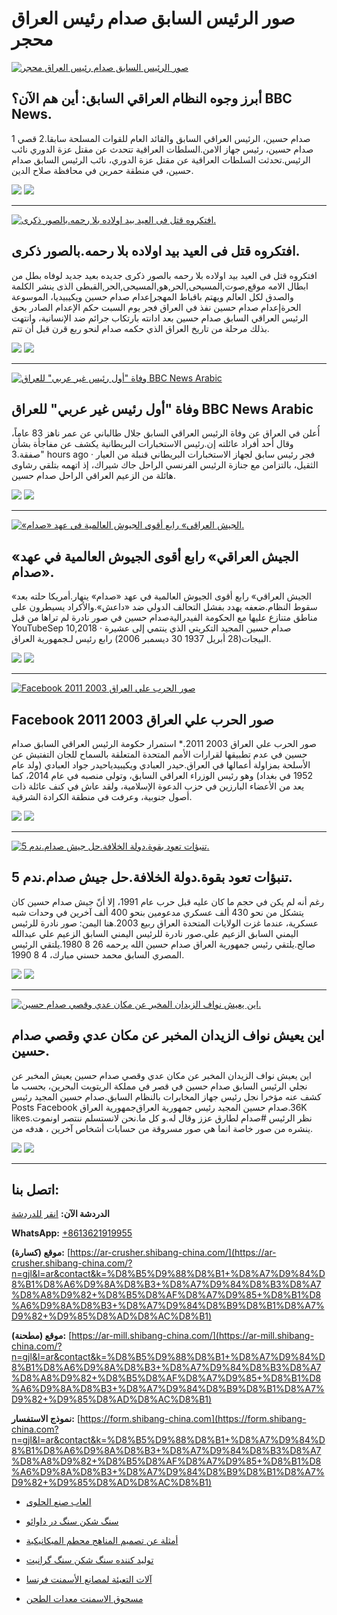 # صور الرئيس السابق صدام رئيس العراق محجر

<a href="https://swt.shibang-china.com/?n=gjl&l=ar&img&k=%D8%B5%D9%88%D8%B1+%D8%A7%D9%84%D8%B1%D8%A6%D9%8A%D8%B3+%D8%A7%D9%84%D8%B3%D8%A7%D8%A8%D9%82+%D8%B5%D8%AF%D8%A7%D9%85+%D8%B1%D8%A6%D9%8A%D8%B3+%D8%A7%D9%84%D8%B9%D8%B1%D8%A7%D9%82+%D9%85%D8%AD%D8%AC%D8%B1" target="_blank">![صور الرئيس السابق صدام رئيس العراق محجر](http://static.shibang-china.com/all-800x300/424.jpg)</a>

## أبرز وجوه النظام العراقي السابق: أين هم الآن؟ BBC News.
1 صدام حسين، الرئيس العراقي السابق والقائد العام للقوات المسلحة سابقا.2 قصي صدام حسين، رئيس جهاز الامن.السلطات العراقية تتحدث عن مقتل عزة الدوري نائب الرئيس.تحدثت السلطات العراقية عن مقتل عزة الدوري، نائب الرئيس السابق صدام حسين، في منطقة حمرين في محافظة صلاح الدين.


<a href="https://whatsapp.shibangsoft.com/WhatsApp.php" target="_blank" title="WhatsApp">![](http://static.shibang-china.com/icon/whatsapp.png)</a> <a href="https://swt.shibang-china.com/?n=gjl&l=ar&icon&k=%D8%B5%D9%88%D8%B1+%D8%A7%D9%84%D8%B1%D8%A6%D9%8A%D8%B3+%D8%A7%D9%84%D8%B3%D8%A7%D8%A8%D9%82+%D8%B5%D8%AF%D8%A7%D9%85+%D8%B1%D8%A6%D9%8A%D8%B3+%D8%A7%D9%84%D8%B9%D8%B1%D8%A7%D9%82+%D9%85%D8%AD%D8%AC%D8%B1" target="_blank">![](http://static.shibang-china.com/icon/chat-ar.png)</a>

---

<a href="https://swt.shibang-china.com/?n=gjl&l=ar&img&k=%D8%B5%D9%88%D8%B1+%D8%A7%D9%84%D8%B1%D8%A6%D9%8A%D8%B3+%D8%A7%D9%84%D8%B3%D8%A7%D8%A8%D9%82+%D8%B5%D8%AF%D8%A7%D9%85+%D8%B1%D8%A6%D9%8A%D8%B3+%D8%A7%D9%84%D8%B9%D8%B1%D8%A7%D9%82+%D9%85%D8%AD%D8%AC%D8%B1" target="_blank">![افتكروه قتل فى العيد بيد اولاده بلا رحمه.بالصور ذكرى.](http://static.shibang-china.com/all-800x300/1503.jpg)</a>

## افتكروه قتل فى العيد بيد اولاده بلا رحمه.بالصور ذكرى.
افتكروه قتل فى العيد بيد اولاده بلا رحمه بالصور ذكرى جديده بعيد جديد لوفاه بطل من ابطال الامه موقع,صوت,المسيحى,الحر,هو,المسيحى,الحر,القبطى الذى ينشر الكلمة والصدق لكل العالم ويهتم باقباط المهجرإعدام صدام حسين ويكيبيديا، الموسوعة الحرةإعدام صدام حسين نفذ في العراق فجر يوم السبت حكم الإعدام الصادر بحق الرئيس العراقي السابق صدام حسين بعد ادانته بارتكاب جرائم ضد الإنسانية، وانتهت بذلك مرحلة من تاريخ العراق الذي حكمه صدام لنحو ربع قرن قبل أن تتم.


<a href="https://whatsapp.shibangsoft.com/WhatsApp.php" target="_blank" title="WhatsApp">![](http://static.shibang-china.com/icon/whatsapp.png)</a> <a href="https://swt.shibang-china.com/?n=gjl&l=ar&icon&k=%D8%B5%D9%88%D8%B1+%D8%A7%D9%84%D8%B1%D8%A6%D9%8A%D8%B3+%D8%A7%D9%84%D8%B3%D8%A7%D8%A8%D9%82+%D8%B5%D8%AF%D8%A7%D9%85+%D8%B1%D8%A6%D9%8A%D8%B3+%D8%A7%D9%84%D8%B9%D8%B1%D8%A7%D9%82+%D9%85%D8%AD%D8%AC%D8%B1" target="_blank">![](http://static.shibang-china.com/icon/chat-ar.png)</a>

---

<a href="https://swt.shibang-china.com/?n=gjl&l=ar&img&k=%D8%B5%D9%88%D8%B1+%D8%A7%D9%84%D8%B1%D8%A6%D9%8A%D8%B3+%D8%A7%D9%84%D8%B3%D8%A7%D8%A8%D9%82+%D8%B5%D8%AF%D8%A7%D9%85+%D8%B1%D8%A6%D9%8A%D8%B3+%D8%A7%D9%84%D8%B9%D8%B1%D8%A7%D9%82+%D9%85%D8%AD%D8%AC%D8%B1" target="_blank">![وفاة "أول رئيس غير عربي" للعراق BBC News Arabic](http://static.shibang-china.com/all-800x300/1075.jpg)</a>

## وفاة "أول رئيس غير عربي" للعراق BBC News Arabic
أُعلن في العراق عن وفاة الرئيس العراقي السابق جلال طالباني عن عمر ناهز 83 عاماً، وقال أحد أفراد عائلته إن.رئيس الاستخبارات البريطانية يكشف عن مفاجأة بشأن "صفقة.3 hours ago · فجر رئيس سابق لجهاز الاستخبارات البريطاني قنبلة من العيار الثقيل، بالتزامن مع جنازة الرئيس الفرنسي الراحل جاك شيراك، إذ اتهمه بتلقي رشاوى هائلة من الزعيم العراقي الراحل صدام حسين.


<a href="https://whatsapp.shibangsoft.com/WhatsApp.php" target="_blank" title="WhatsApp">![](http://static.shibang-china.com/icon/whatsapp.png)</a> <a href="https://swt.shibang-china.com/?n=gjl&l=ar&icon&k=%D8%B5%D9%88%D8%B1+%D8%A7%D9%84%D8%B1%D8%A6%D9%8A%D8%B3+%D8%A7%D9%84%D8%B3%D8%A7%D8%A8%D9%82+%D8%B5%D8%AF%D8%A7%D9%85+%D8%B1%D8%A6%D9%8A%D8%B3+%D8%A7%D9%84%D8%B9%D8%B1%D8%A7%D9%82+%D9%85%D8%AD%D8%AC%D8%B1" target="_blank">![](http://static.shibang-china.com/icon/chat-ar.png)</a>

---

<a href="https://swt.shibang-china.com/?n=gjl&l=ar&img&k=%D8%B5%D9%88%D8%B1+%D8%A7%D9%84%D8%B1%D8%A6%D9%8A%D8%B3+%D8%A7%D9%84%D8%B3%D8%A7%D8%A8%D9%82+%D8%B5%D8%AF%D8%A7%D9%85+%D8%B1%D8%A6%D9%8A%D8%B3+%D8%A7%D9%84%D8%B9%D8%B1%D8%A7%D9%82+%D9%85%D8%AD%D8%AC%D8%B1" target="_blank">![«الجيش العراقي» رابع أقوى الجيوش العالمية في عهد «صدام.](http://static.shibang-china.com/all-800x300/1401.jpg)</a>

## «الجيش العراقي» رابع أقوى الجيوش العالمية في عهد «صدام.
«الجيش العراقي» رابع أقوى الجيوش العالمية في عهد «صدام» ينهار.أمريكا حلته بعد سقوط النظام.ضعفه يهدد بفشل التحالف الدولي ضد «داعش».والأكراد يسيطرون على مناطق متنازع عليها مع الحكومة الفيدرالية‫صدام حسين في صور نادرة لم تراها من قبل‬‎ YouTubeSep 10,2018 · صدام حسين المجيد التكريتي الذي ينتمي إلى عشيرة البيجات(28 أبريل 1937 30 ديسمبر 2006) رابع رئيس لـجمهورية العراق.


<a href="https://whatsapp.shibangsoft.com/WhatsApp.php" target="_blank" title="WhatsApp">![](http://static.shibang-china.com/icon/whatsapp.png)</a> <a href="https://swt.shibang-china.com/?n=gjl&l=ar&icon&k=%D8%B5%D9%88%D8%B1+%D8%A7%D9%84%D8%B1%D8%A6%D9%8A%D8%B3+%D8%A7%D9%84%D8%B3%D8%A7%D8%A8%D9%82+%D8%B5%D8%AF%D8%A7%D9%85+%D8%B1%D8%A6%D9%8A%D8%B3+%D8%A7%D9%84%D8%B9%D8%B1%D8%A7%D9%82+%D9%85%D8%AD%D8%AC%D8%B1" target="_blank">![](http://static.shibang-china.com/icon/chat-ar.png)</a>

---

<a href="https://swt.shibang-china.com/?n=gjl&l=ar&img&k=%D8%B5%D9%88%D8%B1+%D8%A7%D9%84%D8%B1%D8%A6%D9%8A%D8%B3+%D8%A7%D9%84%D8%B3%D8%A7%D8%A8%D9%82+%D8%B5%D8%AF%D8%A7%D9%85+%D8%B1%D8%A6%D9%8A%D8%B3+%D8%A7%D9%84%D8%B9%D8%B1%D8%A7%D9%82+%D9%85%D8%AD%D8%AC%D8%B1" target="_blank">![‫صور الحرب علي العراق 2003 2011 Facebook‬](http://static.shibang-china.com/all-800x300/468.jpg)</a>

## ‫صور الحرب علي العراق 2003 2011 Facebook‬
صور الحرب علي العراق 2003 2011.* استمرار حكومة الرئيس العراقي السابق صدام حسين في عدم تطبيقها لقرارات الأمم المتحدة المتعلقة بالسماح للجان التفتيش عن الأسلحة بمزاولة أعمالها في العراق.حيدر العبادي ويكيبيدياحيدر جواد العبادي (ولد عام 1952 في بغداد) وهو رئيس الوزراء العراقي السابق، وتولى منصبه في عام 2014، كما يعد من الأعضاء البارزين في حزب الدعوة الإسلامية، ولقد عاش في كنف عائلة ذات أصول جنوبية، وعرفت في منطقة الكرادة الشرقية.


<a href="https://whatsapp.shibangsoft.com/WhatsApp.php" target="_blank" title="WhatsApp">![](http://static.shibang-china.com/icon/whatsapp.png)</a> <a href="https://swt.shibang-china.com/?n=gjl&l=ar&icon&k=%D8%B5%D9%88%D8%B1+%D8%A7%D9%84%D8%B1%D8%A6%D9%8A%D8%B3+%D8%A7%D9%84%D8%B3%D8%A7%D8%A8%D9%82+%D8%B5%D8%AF%D8%A7%D9%85+%D8%B1%D8%A6%D9%8A%D8%B3+%D8%A7%D9%84%D8%B9%D8%B1%D8%A7%D9%82+%D9%85%D8%AD%D8%AC%D8%B1" target="_blank">![](http://static.shibang-china.com/icon/chat-ar.png)</a>

---

<a href="https://swt.shibang-china.com/?n=gjl&l=ar&img&k=%D8%B5%D9%88%D8%B1+%D8%A7%D9%84%D8%B1%D8%A6%D9%8A%D8%B3+%D8%A7%D9%84%D8%B3%D8%A7%D8%A8%D9%82+%D8%B5%D8%AF%D8%A7%D9%85+%D8%B1%D8%A6%D9%8A%D8%B3+%D8%A7%D9%84%D8%B9%D8%B1%D8%A7%D9%82+%D9%85%D8%AD%D8%AC%D8%B1" target="_blank">![5 تنبؤات تعود بقوة.دولة الخلافة.حل جيش صدام.ندم.](http://static.shibang-china.com/all-800x300/1284.jpg)</a>

## 5 تنبؤات تعود بقوة.دولة الخلافة.حل جيش صدام.ندم.
رغم أنه لم يكن في حجم ما كان عليه قبل حرب عام 1991، إلا أنّ جيش صدام حسين كان يتشكل من نحو 430 ألف عسكري مدعومين بنحو 400 ألف آخرين في وحدات شبه عسكرية، عندما غزت الولايات المتحدة العراق ربيع 2003.هنا اليمن: صور نادرة للرئيس اليمني السابق الزعيم علي.صور نادرة للرئيس اليمني السابق الزعيم علي عبدالله صالح.يلتقي رئيس جمهورية العراق صدام حسين الله يرحمه 26 8 1980.يلتقي الرئيس المصري السابق محمد حسني مبارك، 4 8 1990.


<a href="https://whatsapp.shibangsoft.com/WhatsApp.php" target="_blank" title="WhatsApp">![](http://static.shibang-china.com/icon/whatsapp.png)</a> <a href="https://swt.shibang-china.com/?n=gjl&l=ar&icon&k=%D8%B5%D9%88%D8%B1+%D8%A7%D9%84%D8%B1%D8%A6%D9%8A%D8%B3+%D8%A7%D9%84%D8%B3%D8%A7%D8%A8%D9%82+%D8%B5%D8%AF%D8%A7%D9%85+%D8%B1%D8%A6%D9%8A%D8%B3+%D8%A7%D9%84%D8%B9%D8%B1%D8%A7%D9%82+%D9%85%D8%AD%D8%AC%D8%B1" target="_blank">![](http://static.shibang-china.com/icon/chat-ar.png)</a>

---

<a href="https://swt.shibang-china.com/?n=gjl&l=ar&img&k=%D8%B5%D9%88%D8%B1+%D8%A7%D9%84%D8%B1%D8%A6%D9%8A%D8%B3+%D8%A7%D9%84%D8%B3%D8%A7%D8%A8%D9%82+%D8%B5%D8%AF%D8%A7%D9%85+%D8%B1%D8%A6%D9%8A%D8%B3+%D8%A7%D9%84%D8%B9%D8%B1%D8%A7%D9%82+%D9%85%D8%AD%D8%AC%D8%B1" target="_blank">![اين يعيش نواف الزيدان المخبر عن مكان عدي وقصي صدام حسين.](http://static.shibang-china.com/all-800x300/440.jpg)</a>

## اين يعيش نواف الزيدان المخبر عن مكان عدي وقصي صدام حسين.
اين يعيش نواف الزيدان المخبر عن مكان عدي وقصي صدام حسين يعيش المخبر عن نجلي الرئيس السابق صدام حسين في قصر في مملكة الريتويت البحرين، بحسب ما كشف عنه مؤخرا نجل رئيس جهاز المخابرات بالنظام السابق.‫صدام حسين المجيد رئيس جمهورية العراق Posts Facebook‬‎صدام حسين المجيد رئيس جمهورية العراق‎.36K likes.‎نحن لانستسلم ننتصر اونموت‎.نظر الرئيس #صدام لطارق عزز وقال له.و كل ما ينشره من صور خاصة انما هي صور مسروقة من حسابات أشخاص آخرين ، هدفه من.


<a href="https://whatsapp.shibangsoft.com/WhatsApp.php" target="_blank" title="WhatsApp">![](http://static.shibang-china.com/icon/whatsapp.png)</a> <a href="https://swt.shibang-china.com/?n=gjl&l=ar&icon&k=%D8%B5%D9%88%D8%B1+%D8%A7%D9%84%D8%B1%D8%A6%D9%8A%D8%B3+%D8%A7%D9%84%D8%B3%D8%A7%D8%A8%D9%82+%D8%B5%D8%AF%D8%A7%D9%85+%D8%B1%D8%A6%D9%8A%D8%B3+%D8%A7%D9%84%D8%B9%D8%B1%D8%A7%D9%82+%D9%85%D8%AD%D8%AC%D8%B1" target="_blank">![](http://static.shibang-china.com/icon/chat-ar.png)</a>

---
## اتصل بنا:

**الدردشة الآن:** [انقر للدردشة](https://swt.shibang-china.com?n=gjl&l=ar&contact&k=%D8%B5%D9%88%D8%B1+%D8%A7%D9%84%D8%B1%D8%A6%D9%8A%D8%B3+%D8%A7%D9%84%D8%B3%D8%A7%D8%A8%D9%82+%D8%B5%D8%AF%D8%A7%D9%85+%D8%B1%D8%A6%D9%8A%D8%B3+%D8%A7%D9%84%D8%B9%D8%B1%D8%A7%D9%82+%D9%85%D8%AD%D8%AC%D8%B1)

**WhatsApp:**  [+8613621919955](https://whatsapp.shibangsoft.com/WhatsApp.php)

**موقع (كسارة):** [https://ar-crusher.shibang-china.com/](https://ar-crusher.shibang-china.com/?n=gjl&l=ar&contact&k=%D8%B5%D9%88%D8%B1+%D8%A7%D9%84%D8%B1%D8%A6%D9%8A%D8%B3+%D8%A7%D9%84%D8%B3%D8%A7%D8%A8%D9%82+%D8%B5%D8%AF%D8%A7%D9%85+%D8%B1%D8%A6%D9%8A%D8%B3+%D8%A7%D9%84%D8%B9%D8%B1%D8%A7%D9%82+%D9%85%D8%AD%D8%AC%D8%B1)

**موقع (مطحنة):** [https://ar-mill.shibang-china.com/](https://ar-mill.shibang-china.com/?n=gjl&l=ar&contact&k=%D8%B5%D9%88%D8%B1+%D8%A7%D9%84%D8%B1%D8%A6%D9%8A%D8%B3+%D8%A7%D9%84%D8%B3%D8%A7%D8%A8%D9%82+%D8%B5%D8%AF%D8%A7%D9%85+%D8%B1%D8%A6%D9%8A%D8%B3+%D8%A7%D9%84%D8%B9%D8%B1%D8%A7%D9%82+%D9%85%D8%AD%D8%AC%D8%B1)

**نموذج الاستفسار:** [https://form.shibang-china.com](https://form.shibang-china.com?n=gjl&l=ar&contact&k=%D8%B5%D9%88%D8%B1+%D8%A7%D9%84%D8%B1%D8%A6%D9%8A%D8%B3+%D8%A7%D9%84%D8%B3%D8%A7%D8%A8%D9%82+%D8%B5%D8%AF%D8%A7%D9%85+%D8%B1%D8%A6%D9%8A%D8%B3+%D8%A7%D9%84%D8%B9%D8%B1%D8%A7%D9%82+%D9%85%D8%AD%D8%AC%D8%B1)

* [العاب صنع الحلوى](../38/%D8%A7%D9%84%D8%B9%D8%A7%D8%A8%20%D8%B5%D9%86%D8%B9%20%D8%A7%D9%84%D8%AD%D9%84%D9%88%D9%89.md)

* [سنگ شکن سنگ در داوائو](../38/%D8%B3%D9%86%DA%AF%20%D8%B4%DA%A9%D9%86%20%D8%B3%D9%86%DA%AF%20%D8%AF%D8%B1%20%D8%AF%D8%A7%D9%88%D8%A7%D8%A6%D9%88.md)

* [أمثلة عن تصميم المناهج محطم الميكانيكية](../37/%D8%A3%D9%85%D8%AB%D9%84%D8%A9%20%D8%B9%D9%86%20%D8%AA%D8%B5%D9%85%D9%8A%D9%85%20%D8%A7%D9%84%D9%85%D9%86%D8%A7%D9%87%D8%AC%20%D9%85%D8%AD%D8%B7%D9%85%20%D8%A7%D9%84%D9%85%D9%8A%D9%83%D8%A7%D9%86%D9%8A%D9%83%D9%8A%D8%A9.md)

* [تولید کننده سنگ شکن سنگ گرانیت](../38/%D8%AA%D9%88%D9%84%DB%8C%D8%AF%20%DA%A9%D9%86%D9%86%D8%AF%D9%87%20%D8%B3%D9%86%DA%AF%20%D8%B4%DA%A9%D9%86%20%D8%B3%D9%86%DA%AF%20%DA%AF%D8%B1%D8%A7%D9%86%DB%8C%D8%AA.md)

* [آلات التعبئة لمصانع الأسمنت فرنسا](../36/%D8%A2%D9%84%D8%A7%D8%AA%20%D8%A7%D9%84%D8%AA%D8%B9%D8%A8%D8%A6%D8%A9%20%D9%84%D9%85%D8%B5%D8%A7%D9%86%D8%B9%20%D8%A7%D9%84%D8%A3%D8%B3%D9%85%D9%86%D8%AA%20%D9%81%D8%B1%D9%86%D8%B3%D8%A7.md)

* [مسحوق الاسمنت معدات الطحن](../39/%D9%85%D8%B3%D8%AD%D9%88%D9%82%20%D8%A7%D9%84%D8%A7%D8%B3%D9%85%D9%86%D8%AA%20%D9%85%D8%B9%D8%AF%D8%A7%D8%AA%20%D8%A7%D9%84%D8%B7%D8%AD%D9%86.md)